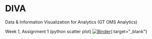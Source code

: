# DIVA
Data &amp; Information Visualization for Analytics (GT OMS Analytics)

Week 1, Assignment 1 (python scatter plot) [![Binder](https://mybinder.org/badge_logo.svg)](https://mybinder.org/v2/gh/diva-lab/DIVA/master?urlpath=lab/tree/week1/HelloWorld_pyScatter.ipynb){:target="_blank"}
